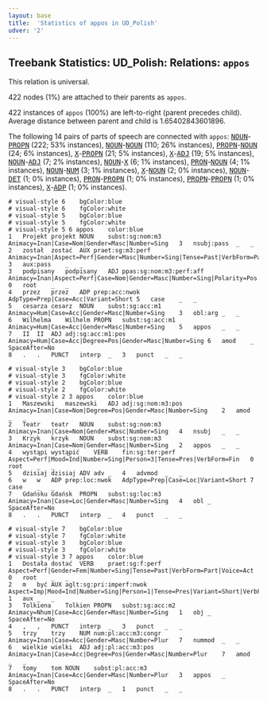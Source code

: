 ```yaml
---
layout: base
title:  'Statistics of appos in UD_Polish'
udver: '2'
---
```


## Treebank Statistics: UD_Polish: Relations: `appos`

This relation is universal.

422 nodes (1%) are attached to their parents as `appos`.

422 instances of `appos` (100%) are left-to-right (parent precedes child).
Average distance between parent and child is 1.65402843601896.

The following 14 pairs of parts of speech are connected with `appos`: <tt><a href="pl-pos-NOUN.html">NOUN</a></tt>-<tt><a href="pl-pos-PROPN.html">PROPN</a></tt> (222; 53% instances), <tt><a href="pl-pos-NOUN.html">NOUN</a></tt>-<tt><a href="pl-pos-NOUN.html">NOUN</a></tt> (110; 26% instances), <tt><a href="pl-pos-PROPN.html">PROPN</a></tt>-<tt><a href="pl-pos-NOUN.html">NOUN</a></tt> (24; 6% instances), <tt><a href="pl-pos-X.html">X</a></tt>-<tt><a href="pl-pos-PROPN.html">PROPN</a></tt> (21; 5% instances), <tt><a href="pl-pos-X.html">X</a></tt>-<tt><a href="pl-pos-ADJ.html">ADJ</a></tt> (19; 5% instances), <tt><a href="pl-pos-NOUN.html">NOUN</a></tt>-<tt><a href="pl-pos-ADJ.html">ADJ</a></tt> (7; 2% instances), <tt><a href="pl-pos-NOUN.html">NOUN</a></tt>-<tt><a href="pl-pos-X.html">X</a></tt> (6; 1% instances), <tt><a href="pl-pos-PRON.html">PRON</a></tt>-<tt><a href="pl-pos-NOUN.html">NOUN</a></tt> (4; 1% instances), <tt><a href="pl-pos-NOUN.html">NOUN</a></tt>-<tt><a href="pl-pos-NUM.html">NUM</a></tt> (3; 1% instances), <tt><a href="pl-pos-X.html">X</a></tt>-<tt><a href="pl-pos-NOUN.html">NOUN</a></tt> (2; 0% instances), <tt><a href="pl-pos-NOUN.html">NOUN</a></tt>-<tt><a href="pl-pos-DET.html">DET</a></tt> (1; 0% instances), <tt><a href="pl-pos-PRON.html">PRON</a></tt>-<tt><a href="pl-pos-PROPN.html">PROPN</a></tt> (1; 0% instances), <tt><a href="pl-pos-PROPN.html">PROPN</a></tt>-<tt><a href="pl-pos-PROPN.html">PROPN</a></tt> (1; 0% instances), <tt><a href="pl-pos-X.html">X</a></tt>-<tt><a href="pl-pos-ADP.html">ADP</a></tt> (1; 0% instances).


~~~ conllu
# visual-style 6	bgColor:blue
# visual-style 6	fgColor:white
# visual-style 5	bgColor:blue
# visual-style 5	fgColor:white
# visual-style 5 6 appos	color:blue
1	Projekt	projekt	NOUN	subst:sg:nom:m3	Animacy=Inan|Case=Nom|Gender=Masc|Number=Sing	3	nsubj:pass	_	_
2	został	zostać	AUX	praet:sg:m3:perf	Animacy=Inan|Aspect=Perf|Gender=Masc|Number=Sing|Tense=Past|VerbForm=Part|Voice=Act	3	aux:pass	_	_
3	podpisany	podpisany	ADJ	ppas:sg:nom:m3:perf:aff	Animacy=Inan|Aspect=Perf|Case=Nom|Gender=Masc|Number=Sing|Polarity=Pos|VerbForm=Part|Voice=Pass	0	root	_	_
4	przez	przez	ADP	prep:acc:nwok	AdpType=Prep|Case=Acc|Variant=Short	5	case	_	_
5	cesarza	cesarz	NOUN	subst:sg:acc:m1	Animacy=Hum|Case=Acc|Gender=Masc|Number=Sing	3	obl:arg	_	_
6	Wilhelma	Wilhelm	PROPN	subst:sg:acc:m1	Animacy=Hum|Case=Acc|Gender=Masc|Number=Sing	5	appos	_	_
7	II	II	ADJ	adj:sg:acc:m1:pos	Animacy=Hum|Case=Acc|Degree=Pos|Gender=Masc|Number=Sing	6	amod	_	SpaceAfter=No
8	.	.	PUNCT	interp	_	3	punct	_	_

~~~


~~~ conllu
# visual-style 3	bgColor:blue
# visual-style 3	fgColor:white
# visual-style 2	bgColor:blue
# visual-style 2	fgColor:white
# visual-style 2 3 appos	color:blue
1	Maszewski	maszewski	ADJ	adj:sg:nom:m3:pos	Animacy=Inan|Case=Nom|Degree=Pos|Gender=Masc|Number=Sing	2	amod	_	_
2	Teatr	teatr	NOUN	subst:sg:nom:m3	Animacy=Inan|Case=Nom|Gender=Masc|Number=Sing	4	nsubj	_	_
3	Krzyk	krzyk	NOUN	subst:sg:nom:m3	Animacy=Inan|Case=Nom|Gender=Masc|Number=Sing	2	appos	_	_
4	wystąpi	wystąpić	VERB	fin:sg:ter:perf	Aspect=Perf|Mood=Ind|Number=Sing|Person=3|Tense=Pres|VerbForm=Fin	0	root	_	_
5	dzisiaj	dzisiaj	ADV	adv	_	4	advmod	_	_
6	w	w	ADP	prep:loc:nwok	AdpType=Prep|Case=Loc|Variant=Short	7	case	_	_
7	Gdańsku	Gdańsk	PROPN	subst:sg:loc:m3	Animacy=Inan|Case=Loc|Gender=Masc|Number=Sing	4	obl	_	SpaceAfter=No
8	.	.	PUNCT	interp	_	4	punct	_	_

~~~


~~~ conllu
# visual-style 7	bgColor:blue
# visual-style 7	fgColor:white
# visual-style 3	bgColor:blue
# visual-style 3	fgColor:white
# visual-style 3 7 appos	color:blue
1	Dostała	dostać	VERB	praet:sg:f:perf	Aspect=Perf|Gender=Fem|Number=Sing|Tense=Past|VerbForm=Part|Voice=Act	0	root	_	_
2	m	być	AUX	aglt:sg:pri:imperf:nwok	Aspect=Imp|Mood=Ind|Number=Sing|Person=1|Tense=Pres|Variant=Short|VerbForm=Fin	1	aux	_	_
3	Tolkiena	Tolkien	PROPN	subst:sg:acc:m2	Animacy=Nhum|Case=Acc|Gender=Masc|Number=Sing	1	obj	_	SpaceAfter=No
4	,	,	PUNCT	interp	_	3	punct	_	_
5	trzy	trzy	NUM	num:pl:acc:m3:congr	Animacy=Inan|Case=Acc|Gender=Masc|Number=Plur	7	nummod	_	_
6	wielkie	wielki	ADJ	adj:pl:acc:m3:pos	Animacy=Inan|Case=Acc|Degree=Pos|Gender=Masc|Number=Plur	7	amod	_	_
7	tomy	tom	NOUN	subst:pl:acc:m3	Animacy=Inan|Case=Acc|Gender=Masc|Number=Plur	3	appos	_	SpaceAfter=No
8	.	.	PUNCT	interp	_	1	punct	_	_

~~~



